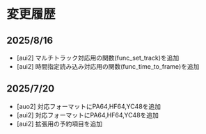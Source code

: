 # 変更履歴

## 2025/8/16

- [aui2] マルチトラック対応用の関数(func_set_track)を追加
- [aui2] 時間指定読み込み対応用の関数(func_time_to_frame)を追加

## 2025/7/20

- [auo2] 対応フォーマットにPA64,HF64,YC48を追加
- [aui2] 対応フォーマットにPA64,HF64,YC48を追加
- [aui2] 拡張用の予約項目を追加

